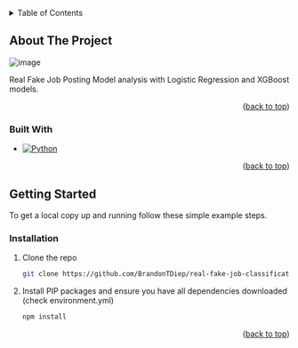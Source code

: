 <a id="readme-top"></a>


<!-- TABLE OF CONTENTS -->
<details>
  <summary>Table of Contents</summary>
  <ol>
    <li>
      <a href="#about-the-project">About The Project</a>
      <ul>
        <li><a href="#built-with">Built With</a></li>
      </ul>
    </li>
    <li>
      <a href="#getting-started">Getting Started</a>
      <ul>
        <li><a href="#installation">Installation</a></li>
      </ul>
    </li>
    <!-- <li><a href="#working-together">Working Together</a></li> -->
  </ol>
</details>



<!-- ABOUT THE PROJECT -->
## About The Project

![image](https://github.com/user-attachments/assets/874ae305-f9e3-4708-835e-747a96bff462)

Real Fake Job Posting Model analysis with Logistic Regression and XGBoost models.



<p align="right">(<a href="#readme-top">back to top</a>)</p>



### Built With


* [![Python][Python]][Python-url]
<p align="right">(<a href="#readme-top">back to top</a>)</p>



<!-- GETTING STARTED -->
## Getting Started

To get a local copy up and running follow these simple example steps.


### Installation

1. Clone the repo
   ```sh
   git clone https://github.com/BrandonTDiep/real-fake-job-classification.git
   ```
2. Install PIP packages and ensure you have all dependencies downloaded (check environment.yml)
   ```sh
   npm install
   ```


<p align="right">(<a href="#readme-top">back to top</a>)</p>

<!-- MARKDOWN LINKS & IMAGES -->
<!-- https://www.markdownguide.org/basic-syntax/#reference-style-links -->
[Python]: https://img.shields.io/badge/python-3670A0?style=for-the-badge&logo=python&logoColor=ffdd54
[Python-url]: https://www.python.org/
